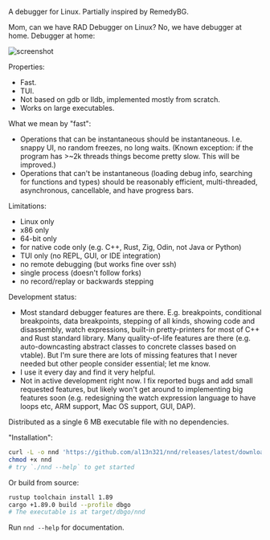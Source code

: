 A debugger for Linux. Partially inspired by RemedyBG.

Mom, can we have RAD Debugger on Linux?
No, we have debugger at home.
Debugger at home:

![screenshot](https://github.com/user-attachments/assets/e0b03f1e-c1d1-4e38-a992-2ace7321bb75)

Properties:
 * Fast.
 * TUI.
 * Not based on gdb or lldb, implemented mostly from scratch.
 * Works on large executables.

What we mean by "fast":
 * Operations that can be instantaneous should be instantaneous. I.e. snappy UI, no random freezes, no long waits.
   (Known exception: if the program has >~2k threads things become pretty slow. This will be improved.)
 * Operations that can't be instantaneous (loading debug info, searching for functions and types) should be reasonably efficient, multi-threaded, asynchronous, cancellable, and have progress bars.

Limitations:
 * Linux only
 * x86 only
 * 64-bit only
 * for native code only (e.g. C++, Rust, Zig, Odin, not Java or Python)
 * TUI only (no REPL, GUI, or IDE integration)
 * no remote debugging (but works fine over ssh)
 * single process (doesn't follow forks)
 * no record/replay or backwards stepping

Development status:
 * Most standard debugger features are there. E.g. breakpoints, conditional breakpoints, data breakpoints, stepping of all kinds, showing code and disassembly, watch expressions, built-in pretty-printers for most of C++ and Rust standard library. Many quality-of-life features are there (e.g. auto-downcasting abstract classes to concrete classes based on vtable). But I'm sure there are lots of missing features that I never needed but other people consider essential; let me know.
 * I use it every day and find it very helpful.
 * Not in active development right now. I fix reported bugs and add small requested features, but likely won't get around to implementing big features soon (e.g. redesigning the watch expression language to have loops etc, ARM support, Mac OS support, GUI, DAP).

Distributed as a single 6 MB executable file with no dependencies.

"Installation":
```bash
curl -L -o nnd 'https://github.com/al13n321/nnd/releases/latest/download/nnd'
chmod +x nnd
# try `./nnd --help` to get started
```

Or build from source:
```bash
rustup toolchain install 1.89
cargo +1.89.0 build --profile dbgo
# The executable is at target/dbgo/nnd
```

Run `nnd --help` for documentation.
